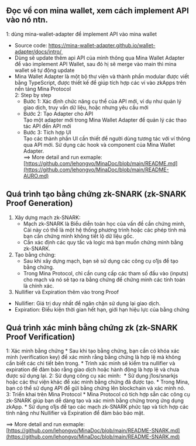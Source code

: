 ## Đọc về con mina wallet, xem cách implement API vào nó ntn.
1: dùng mina-wallet-adapter để implement API vào mina wallet       
  + Source code: https://mina-wallet-adapter.github.io/wallet-adapter/docs/intro/       
  + Dùng sẽ update thêm api API của mình thông qua Mina Wallet Adapter để vào implement API Wallet, sau đó hị sẽ merge vào main thì mina wallet sẽ tự động update       
  + Mina Wallet Adapter là một bộ thư viện và thành phần modular được viết bằng TypeScript, được thiết kế để giúp tích hợp các ví vào zkApps trên nền tảng Mina Protocol        
2: Step by step   
     + Bước 1: Xác định chức năng cụ thể của API mới, ví dụ như quản lý giao dịch, truy vấn dữ liệu, hoặc nhưng yêu cầu mới    
     + Bước 2: Tạo Adapter cho API        
          Tạo một adapter mới trong Mina Wallet Adapter để quản lý các thao tác API đến API mới    
     + Bước 3: Tích hợp UI       
          Tạo các thành phần UI cần thiết để người dùng tương tác với ví thông qua API mới. Sử dụng các hook và component của Mina Wallet Adapter.       
==> More detail and run exmaple: [https://github.com/lehongvo/MinaDoc/blob/main/README.md](https://github.com/lehongvo/MinaDoc/blob/main/README-AURO.md)

## Quá trình tạo bằng chứng zk-SNARK (zk-SNARK Proof Generation)
1. Xây dựng mạch zk-SNARK:
    * Mạch zk-SNARK là  Biểu diễn toán học của vấn đề cần chứng minh, Cái này có thể là một hệ thống phương trình hoặc các phép tính mà bạn cần chứng minh không tiết lộ dữ liệu gốc.
    * Cần xác định các quy tắc và logic mà bạn muốn chứng minh bằng zk-SNARK.
2. Tạo bằng chứng:
    * Sau khi xây dựng mạch, bạn sẽ sử dụng các công cụ  o1js để tạo bằng chứng.
    * Trong Mina Protocol, chỉ cần cung cấp các tham số đầu vào (inputs) cho mạch và nó sẽ tạo ra bằng chứng để chứng minh các tính toán là chính xác.
3. Nullifier và Expiration thêm vào trong Proof
  * Nullifier: Giá trị duy nhất để ngăn chặn sử dụng lại giao dịch.
  * Expiration: Điều kiện thời gian hết hạn, giới hạn hiệu lực của bằng chứng

## Quá trình xác minh bằng chứng zk (zk-SNARK Proof Verification)
   1: Xác minh bằng chứng
     * Sau khi tạo bằng chứng, bạn cần có khóa xác minh (verification key) để xác minh rằng bằng chứng là hợp lệ mà không cần biết các chi tiết bên trong.
     * Trình xác minh sẽ kiểm tra nullifier và expiration để đảm bảo rằng giao dịch hoặc hành động là hợp lệ và chưa được sử dụng lại.
   2: Sử dụng công cụ xác minh:  
     * Sử dụng j1os/snarkjs hoặc các thư viện khác để xác minh bằng chứng đã được tạo.
     * Trong Mina, bạn có thể sử dụng API để gửi bằng chứng lên blockchain và xác minh nó. 
   3: Triển khai trên Mina Protocol
     * Mina Protocol có tích hợp sẵn các công cụ zk-SNARK giúp bạn dễ dàng tạo và xác minh bằng chứng trong ứng dụng zkApp.
     * Sử dụng o1js để tạo các mạch zk-SNARK phức tạp và tích hợp các tính năng như Nullifier và Expiration để đảm bảo bảo mật.

==> More detail and run exmaple: [https://github.com/lehongvo/MinaDoc/blob/main/README-SNARK.md](https://github.com/lehongvo/MinaDoc/blob/main/README-SNARK.md)
